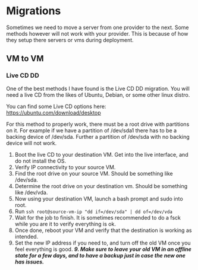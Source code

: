 <!-- TITLE: Linux Migrations -->
<!-- SUBTITLE: A few different options for migrating linux servers to another platform. -->

# Migrations
Sometimes we need to move a server from one provider to the next. Some methods however will not work with your provider. This is because of how they setup there servers or vms during deployment.


## VM to VM 

### Live CD DD

One of the best methods I have found is the Live CD DD migration. You will need a live CD from the likes of Ubuntu, Debian, or some other linux distro. 

You can find some Live CD options here: https://ubuntu.com/download/desktop

For this method to properly work, there must be a root drive with partitions on it. For example if we have a partition of /dev/sda1 there has to be a backing device of /dev/sda. Further a partition of /dev/sda with no backing device will not work. 

1. Boot the live CD to your destination VM. Get into the live interface, and do not install the OS.
2. Verify IP connectivity to your source VM.
3. Find the root drive on your source VM. Should be something like /dev/sda.
4. Determine the root drive on your destination vm. Should be something like /dev/vda.
4. Now using your destination VM, launch a bash prompt and sudo into root.
5. Run ```ssh root@source-vm-ip "dd if=/dev/sda" | dd of=/dev/vda```
6. Wait for the job to finish. It is sometimes recommended to do a fsck while you are it to verify everything is ok.
7. Once done, reboot your VM and verify that the destination is working as intended. 
8. Set the new IP address if you need to, and turn off the old VM once you feel everything is good.
***9. Make sure to leave your old VM in an offline state for a few days, and to have a backup just in case the new one has issues.***



